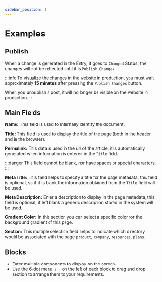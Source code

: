 ```yaml
---
sidebar_position: 1
---
```


# Examples

## Publish

When a change is generated in the Entry, it goes to `Changed` Status, the changes will not be reflected until it is `Publish Changes`.

:::info
To visualize the changes in the website in production, you must wait approximately **15 minutes** after pressing the `Publish Changes` button.

When you unpublish a post, it will no longer be visible on the website in production.
:::

## Main Fields

**Name:** This field is used to internally identify the document.

**Title:** This field is used to display the title of the page (both in the header and in the browser).

**Permalink:** This data is used in the url of the article, it is automatically generated when information is entered in the `Title` field.

:::danger
This field cannot be blank, nor have spaces or special characters.
:::

**Meta Title:** This field helps to specify a title for the page metadata, this field is optional, so if it is blank the information obtained from the `Title` field will be used.

**Meta Description:** Enter a description to display in the page metadata, this field is optional, if left blank a generic description stored in the system will be used.

**Gradient Color:** In this section you can select a specific color for the background gradient of this page.

**Section:** This multiple selection field helps to indicate which directory would be associated with the page `product`, `company`, `resources`, `plans`.

## Blocks

- Enter multiple components to display on the screen.
- Use the 6-dot menu `⋮⋮` on the left of each block to drag and drop section to arrange them to your requirements.
